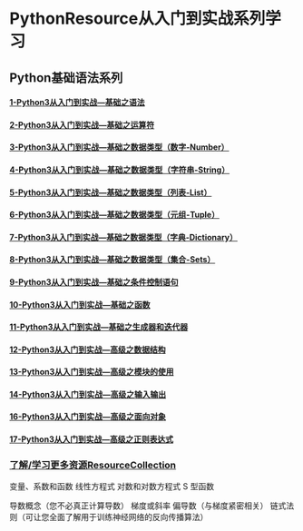 # PythonResource从入门到实战系列学习

## Python基础语法系列
#### [1-Python3从入门到实战—基础之语法](https://github.com/SiberiaDante/PythonResource/blob/master/StudyNotes/1-Python3%E4%BB%8E%E5%85%A5%E9%97%A8%E5%88%B0%E5%AE%9E%E6%88%98%E2%80%94%E5%9F%BA%E7%A1%80%E4%B9%8B%E8%AF%AD%E6%B3%95.md)
#### [2-Python3从入门到实战—基础之运算符](https://github.com/SiberiaDante/PythonResource/blob/master/StudyNotes/2-Python3%E4%BB%8E%E5%85%A5%E9%97%A8%E5%88%B0%E5%AE%9E%E6%88%98%E2%80%94%E5%9F%BA%E7%A1%80%E4%B9%8B%E8%BF%90%E7%AE%97%E7%AC%A6.md)
#### [3-Python3从入门到实战—基础之数据类型（数字-Number）](https://github.com/SiberiaDante/PythonResource/blob/master/StudyNotes/3-Python3%E4%BB%8E%E5%85%A5%E9%97%A8%E5%88%B0%E5%AE%9E%E6%88%98%E2%80%94%E5%9F%BA%E7%A1%80%E4%B9%8B%E6%95%B0%E6%8D%AE%E7%B1%BB%E5%9E%8B%EF%BC%88%E6%95%B0%E5%AD%97-Number%EF%BC%89.md)
#### [4-Python3从入门到实战—基础之数据类型（字符串-String）](https://github.com/SiberiaDante/PythonResource/blob/master/StudyNotes/4-Python3%E4%BB%8E%E5%85%A5%E9%97%A8%E5%88%B0%E5%AE%9E%E6%88%98%E2%80%94%E5%9F%BA%E7%A1%80%E4%B9%8B%E6%95%B0%E6%8D%AE%E7%B1%BB%E5%9E%8B%EF%BC%88%E5%AD%97%E7%AC%A6%E4%B8%B2-String%EF%BC%89.md)
#### [5-Python3从入门到实战—基础之数据类型（列表-List）](https://github.com/SiberiaDante/PythonResource/blob/master/StudyNotes/5-Python3%E4%BB%8E%E5%85%A5%E9%97%A8%E5%88%B0%E5%AE%9E%E6%88%98%E2%80%94%E5%9F%BA%E7%A1%80%E4%B9%8B%E6%95%B0%E6%8D%AE%E7%B1%BB%E5%9E%8B%EF%BC%88%E5%88%97%E8%A1%A8-List%EF%BC%89.md)
#### [6-Python3从入门到实战—基础之数据类型（元组-Tuple）](https://github.com/SiberiaDante/PythonResource/blob/master/StudyNotes/6-Python3%E4%BB%8E%E5%85%A5%E9%97%A8%E5%88%B0%E5%AE%9E%E6%88%98%E2%80%94%E5%9F%BA%E7%A1%80%E4%B9%8B%E6%95%B0%E6%8D%AE%E7%B1%BB%E5%9E%8B%EF%BC%88%E5%85%83%E7%BB%84-Tuple%EF%BC%89.md)
#### [7-Python3从入门到实战—基础之数据类型（字典-Dictionary）](https://github.com/SiberiaDante/PythonResource/blob/master/StudyNotes/7-Python3%E4%BB%8E%E5%85%A5%E9%97%A8%E5%88%B0%E5%AE%9E%E6%88%98%E2%80%94%E5%9F%BA%E7%A1%80%E4%B9%8B%E6%95%B0%E6%8D%AE%E7%B1%BB%E5%9E%8B%EF%BC%88%E5%AD%97%E5%85%B8-Dictionary%EF%BC%89.md)
#### [8-Python3从入门到实战—基础之数据类型（集合-Sets）](https://github.com/SiberiaDante/PythonResource/blob/master/StudyNotes/8-Python3%E4%BB%8E%E5%85%A5%E9%97%A8%E5%88%B0%E5%AE%9E%E6%88%98%E2%80%94%E5%9F%BA%E7%A1%80%E4%B9%8B%E6%95%B0%E6%8D%AE%E7%B1%BB%E5%9E%8B%EF%BC%88%E9%9B%86%E5%90%88-Sets%EF%BC%89.md)
#### [9-Python3从入门到实战—基础之条件控制语句](https://github.com/SiberiaDante/PythonResource/blob/master/StudyNotes/9-Python3%E4%BB%8E%E5%85%A5%E9%97%A8%E5%88%B0%E5%AE%9E%E6%88%98%E2%80%94%E5%9F%BA%E7%A1%80%E4%B9%8B%E6%9D%A1%E4%BB%B6%E6%8E%A7%E5%88%B6%E8%AF%AD%E5%8F%A5.md)
#### [10-Python3从入门到实战—基础之函数](https://github.com/SiberiaDante/PythonResource/blob/master/StudyNotes/10-Python3%E4%BB%8E%E5%85%A5%E9%97%A8%E5%88%B0%E5%AE%9E%E6%88%98%E2%80%94%E5%9F%BA%E7%A1%80%E4%B9%8B%E5%87%BD%E6%95%B0.md)
#### [11-Python3从入门到实战—基础之生成器和迭代器](https://github.com/SiberiaDante/PythonResource/blob/master/StudyNotes/11-Python3%E4%BB%8E%E5%85%A5%E9%97%A8%E5%88%B0%E5%AE%9E%E6%88%98%E2%80%94%E5%9F%BA%E7%A1%80%E4%B9%8B%E7%94%9F%E6%88%90%E5%99%A8%E5%92%8C%E8%BF%AD%E4%BB%A3%E5%99%A8.md)
#### [12-Python3从入门到实战—高级之数据结构](https://github.com/SiberiaDante/PythonResource/blob/master/StudyNotes/12-Python3%E4%BB%8E%E5%85%A5%E9%97%A8%E5%88%B0%E5%AE%9E%E6%88%98%E2%80%94%E9%AB%98%E7%BA%A7%E4%B9%8B%E6%95%B0%E6%8D%AE%E7%BB%93%E6%9E%84.md)
#### [13-Python3从入门到实战—高级之模块的使用](https://github.com/SiberiaDante/PythonResource/blob/master/StudyNotes/13-Python3%E4%BB%8E%E5%85%A5%E9%97%A8%E5%88%B0%E5%AE%9E%E6%88%98%E2%80%94%E9%AB%98%E7%BA%A7%E4%B9%8B%E6%A8%A1%E5%9D%97%E7%9A%84%E4%BD%BF%E7%94%A8.md)
#### [14-Python3从入门到实战—高级之输入输出](https://github.com/SiberiaDante/PythonResource/blob/master/StudyNotes/14-Python3%E4%BB%8E%E5%85%A5%E9%97%A8%E5%88%B0%E5%AE%9E%E6%88%98%E2%80%94%E9%AB%98%E7%BA%A7%E4%B9%8B%E8%BE%93%E5%85%A5%E8%BE%93%E5%87%BA.md)
#### [](https://github.com/SiberiaDante/PythonResource/blob/master/StudyNotes/15-Python3%E4%BB%8E%E5%85%A5%E9%97%A8%E5%88%B0%E5%AE%9E%E6%88%98%E2%80%94%E9%AB%98%E7%BA%A7%E4%B9%8B%E9%94%99%E8%AF%AF%E4%B8%8E%E5%BC%82%E5%B8%B8.md)
#### [16-Python3从入门到实战—高级之面向对象](https://github.com/SiberiaDante/PythonResource/blob/master/StudyNotes/16-Python3%E4%BB%8E%E5%85%A5%E9%97%A8%E5%88%B0%E5%AE%9E%E6%88%98%E2%80%94%E9%AB%98%E7%BA%A7%E4%B9%8B%E9%9D%A2%E5%90%91%E5%AF%B9%E8%B1%A1.md)
#### [17-Python3从入门到实战—高级之正则表达式](https://github.com/SiberiaDante/PythonResource/blob/master/StudyNotes/17-Python3%E4%BB%8E%E5%85%A5%E9%97%A8%E5%88%B0%E5%AE%9E%E6%88%98%E2%80%94%E9%AB%98%E7%BA%A7%E4%B9%8B%E6%AD%A3%E5%88%99%E8%A1%A8%E8%BE%BE%E5%BC%8F.md)
#### []()

### [了解/学习更多资源ResourceCollection](https://github.com/SiberiaDante/ResourceCollection)
变量、系数和函数
线性方程式
对数和对数方程式
S 型函数

导数概念（您不必真正计算导数）
梯度或斜率
偏导数（与梯度紧密相关）
链式法则（可让您全面了解用于训练神经网络的反向传播算法）